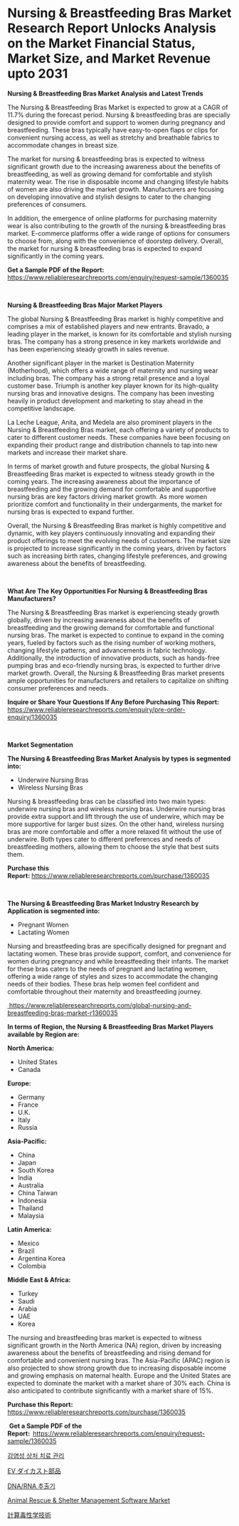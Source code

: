<p><h1>Nursing & Breastfeeding Bras Market Research Report Unlocks Analysis on the Market Financial Status, Market Size, and Market Revenue upto 2031</h1></p><p><strong>Nursing & Breastfeeding Bras Market Analysis and Latest Trends</strong></p>
<p><p>The Nursing & Breastfeeding Bras Market is expected to grow at a CAGR of 11.7% during the forecast period. Nursing & breastfeeding bras are specially designed to provide comfort and support to women during pregnancy and breastfeeding. These bras typically have easy-to-open flaps or clips for convenient nursing access, as well as stretchy and breathable fabrics to accommodate changes in breast size.</p><p>The market for nursing & breastfeeding bras is expected to witness significant growth due to the increasing awareness about the benefits of breastfeeding, as well as growing demand for comfortable and stylish maternity wear. The rise in disposable income and changing lifestyle habits of women are also driving the market growth. Manufacturers are focusing on developing innovative and stylish designs to cater to the changing preferences of consumers.</p><p>In addition, the emergence of online platforms for purchasing maternity wear is also contributing to the growth of the nursing & breastfeeding bras market. E-commerce platforms offer a wide range of options for consumers to choose from, along with the convenience of doorstep delivery. Overall, the market for nursing & breastfeeding bras is expected to expand significantly in the coming years.</p></p>
<p><strong>Get a Sample PDF of the Report:&nbsp;</strong> <a href="https://www.reliableresearchreports.com/enquiry/request-sample/1360035">https://www.reliableresearchreports.com/enquiry/request-sample/1360035</a></p>
<p>&nbsp;</p>
<p><strong>Nursing & Breastfeeding Bras Major Market Players</strong></p>
<p><p>The global Nursing & Breastfeeding Bras market is highly competitive and comprises a mix of established players and new entrants. Bravado, a leading player in the market, is known for its comfortable and stylish nursing bras. The company has a strong presence in key markets worldwide and has been experiencing steady growth in sales revenue.</p><p>Another significant player in the market is Destination Maternity (Motherhood), which offers a wide range of maternity and nursing wear including bras. The company has a strong retail presence and a loyal customer base. Triumph is another key player known for its high-quality nursing bras and innovative designs. The company has been investing heavily in product development and marketing to stay ahead in the competitive landscape.</p><p>La Leche League, Anita, and Medela are also prominent players in the Nursing & Breastfeeding Bras market, each offering a variety of products to cater to different customer needs. These companies have been focusing on expanding their product range and distribution channels to tap into new markets and increase their market share.</p><p>In terms of market growth and future prospects, the global Nursing & Breastfeeding Bras market is expected to witness steady growth in the coming years. The increasing awareness about the importance of breastfeeding and the growing demand for comfortable and supportive nursing bras are key factors driving market growth. As more women prioritize comfort and functionality in their undergarments, the market for nursing bras is expected to expand further.</p><p>Overall, the Nursing & Breastfeeding Bras market is highly competitive and dynamic, with key players continuously innovating and expanding their product offerings to meet the evolving needs of customers. The market size is projected to increase significantly in the coming years, driven by factors such as increasing birth rates, changing lifestyle preferences, and growing awareness about the benefits of breastfeeding.</p></p>
<p>&nbsp;</p>
<p><strong>What Are The Key Opportunities For Nursing & Breastfeeding Bras Manufacturers?</strong></p>
<p><p>The Nursing & Breastfeeding Bras market is experiencing steady growth globally, driven by increasing awareness about the benefits of breastfeeding and the growing demand for comfortable and functional nursing bras. The market is expected to continue to expand in the coming years, fueled by factors such as the rising number of working mothers, changing lifestyle patterns, and advancements in fabric technology. Additionally, the introduction of innovative products, such as hands-free pumping bras and eco-friendly nursing bras, is expected to further drive market growth. Overall, the Nursing & Breastfeeding Bras market presents ample opportunities for manufacturers and retailers to capitalize on shifting consumer preferences and needs.</p></p>
<p><strong>Inquire or Share Your Questions If Any Before Purchasing This Report:</strong> <a href="https://www.reliableresearchreports.com/enquiry/pre-order-enquiry/1360035">https://www.reliableresearchreports.com/enquiry/pre-order-enquiry/1360035</a></p>
<p>&nbsp;</p>
<p><strong>Market Segmentation</strong></p>
<p><strong>The Nursing & Breastfeeding Bras Market Analysis by types is segmented into:</strong></p>
<p><ul><li>Underwire Nursing Bras</li><li>Wireless Nursing Bras</li></ul></p>
<p><p>Nursing & breastfeeding bras can be classified into two main types: underwire nursing bras and wireless nursing bras. Underwire nursing bras provide extra support and lift through the use of underwire, which may be more supportive for larger bust sizes. On the other hand, wireless nursing bras are more comfortable and offer a more relaxed fit without the use of underwire. Both types cater to different preferences and needs of breastfeeding mothers, allowing them to choose the style that best suits them.</p></p>
<p><strong>Purchase this Report:&nbsp;</strong><a href="https://www.reliableresearchreports.com/purchase/1360035">https://www.reliableresearchreports.com/purchase/1360035</a></p>
<p>&nbsp;</p>
<p><strong>The Nursing & Breastfeeding Bras Market Industry Research by Application is segmented into:</strong></p>
<p><ul><li>Pregnant Women</li><li>Lactating Women</li></ul></p>
<p><p>Nursing and breastfeeding bras are specifically designed for pregnant and lactating women. These bras provide support, comfort, and convenience for women during pregnancy and while breastfeeding their infants. The market for these bras caters to the needs of pregnant and lactating women, offering a wide range of styles and sizes to accommodate the changing needs of their bodies. These bras help women feel confident and comfortable throughout their maternity and breastfeeding journey.</p></p>
<p><a href="https://www.reliableresearchreports.com/global-nursing-and-breastfeeding-bras-market-r1360035">&nbsp;https://www.reliableresearchreports.com/global-nursing-and-breastfeeding-bras-market-r1360035</a></p>
<p><strong>In terms of Region, the Nursing & Breastfeeding Bras Market Players available by Region are:</strong></p>
<p>
    <p> <strong> North America: </strong>
        <ul>
            <li>United States</li>
            <li>Canada</li>
        </ul>
        </p> 
    <p> <strong> Europe: </strong>
        <ul>
            <li>Germany</li>
            <li>France</li>
            <li>U.K.</li>
            <li>Italy</li>
            <li>Russia</li>
        </ul>
        </p> 
    <p> <strong> Asia-Pacific: </strong>
        <ul>
            <li>China</li>
            <li>Japan</li>
            <li>South Korea</li>
            <li>India</li>
            <li>Australia</li>
            <li>China Taiwan</li>
            <li>Indonesia</li>
            <li>Thailand</li>
            <li>Malaysia</li>
        </ul>
        </p> 
    <p> <strong> Latin America: </strong>
        <ul>
            <li>Mexico</li>
            <li>Brazil</li>
            <li>Argentina Korea</li>
            <li>Colombia</li>
        </ul>
        </p> 
    <p> <strong> Middle East & Africa: </strong>
        <ul>
            <li>Turkey</li>
            <li>Saudi</li>
            <li>Arabia</li>
            <li>UAE</li>
            <li>Korea</li>
        </ul>
    </p>
    </p>
<p><p>The nursing and breastfeeding bras market is expected to witness significant growth in the North America (NA) region, driven by increasing awareness about the benefits of breastfeeding and rising demand for comfortable and convenient nursing bras. The Asia-Pacific (APAC) region is also projected to show strong growth due to increasing disposable income and growing emphasis on maternal health. Europe and the United States are expected to dominate the market with a market share of 30% each. China is also anticipated to contribute significantly with a market share of 15%.</p></p>
<p><strong>Purchase this Report: </strong><a href="https://www.reliableresearchreports.com/purchase/1360035">https://www.reliableresearchreports.com/purchase/1360035</a></p>
<p>&nbsp;<strong>Get a Sample PDF of the Report:&nbsp;&nbsp;</strong><a href="https://www.reliableresearchreports.com/enquiry/request-sample/1360035">https://www.reliableresearchreports.com/enquiry/request-sample/1360035</a></p>
<p><strong></strong></p>
<p><p><a href="https://github.com/sammyUltyylrich9067856/Market-Research-Report-List-1/blob/main/407187782230.md">감염성 상처 치료 관리</a></p><p><a href="https://github.com/dzy793153605/Market-Research-Report-List-2/blob/main/123348389612.md">EV ダイカスト部品</a></p><p><a href="https://github.com/ConstantinVon/Market-Research-Report-List-1/blob/main/958518182231.md">DNA/RNA 추출기</a></p><p><a href="https://github.com/jodemen/Market-Research-Report-List-2/blob/main/animal-rescue-shelter-management-software-market.md">Animal Rescue & Shelter Management Software Market</a></p><p><a href="https://github.com/oafhukehf4709715/Market-Research-Report-List-2/blob/main/590391689611.md">計算毒性学技術</a></p></p>